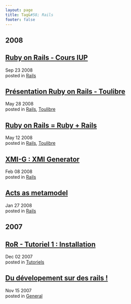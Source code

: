 ```yaml
---
layout: page
title: Tag&#58; Rails
footer: false
---
```


<div id="blog-archives" class="category">
<h2>2008</h2>

<article>
<h1><a href="/2008/09/23/ruby-on-rails-cours-iup/index.html">Ruby on Rails - Cours IUP</a></h1>
<time datetime="2008-09-23T00:00:00-06:00" pubdate><span class='month'>Sep</span> <span class='day'>23</span> <span class='year'>2008</span></time>
<footer>
<span class="categories">posted in 
<a href='/categories/rails/'>Rails</a></span>
</footer>
</article>

<article>
<h1><a href="/2008/05/28/presentation-ruby-on-rails-toulibre/index.html">Présentation Ruby on Rails - Toulibre</a></h1>
<time datetime="2008-05-28T00:00:00-06:00" pubdate><span class='month'>May</span> <span class='day'>28</span> <span class='year'>2008</span></time>
<footer>
<span class="categories">posted in 
<a href='/categories/rails/'>Rails</a>, <a href='/categories/toulibre/'>Toulibre</a></span>
</footer>
</article>

<article>
<h1><a href="/2008/05/12/ruby-on-rails-ruby-rails/index.html">Ruby on Rails = Ruby + Rails</a></h1>
<time datetime="2008-05-12T00:00:00-06:00" pubdate><span class='month'>May</span> <span class='day'>12</span> <span class='year'>2008</span></time>
<footer>
<span class="categories">posted in 
<a href='/categories/rails/'>Rails</a>, <a href='/categories/toulibre/'>Toulibre</a></span>
</footer>
</article>

<article>
<h1><a href="/2008/02/08/xmi-g-xmi-generator/index.html">XMI-G : XMI Generator</a></h1>
<time datetime="2008-02-08T00:00:00-06:00" pubdate><span class='month'>Feb</span> <span class='day'>08</span> <span class='year'>2008</span></time>
<footer>
<span class="categories">posted in 
<a href='/categories/rails/'>Rails</a></span>
</footer>
</article>

<article>
<h1><a href="/2008/01/27/acts-as-metamodel/index.html">Acts as metamodel</a></h1>
<time datetime="2008-01-27T00:00:00-06:00" pubdate><span class='month'>Jan</span> <span class='day'>27</span> <span class='year'>2008</span></time>
<footer>
<span class="categories">posted in 
<a href='/categories/rails/'>Rails</a></span>
</footer>
</article>
<h2>2007</h2>

<article>
<h1><a href="/2007/12/02/ror-tutoriel-1-installation/index.html">RoR - Tutoriel 1 : Installation</a></h1>
<time datetime="2007-12-02T00:00:00-06:00" pubdate><span class='month'>Dec</span> <span class='day'>02</span> <span class='year'>2007</span></time>
<footer>
<span class="categories">posted in 
<a href='/categories/tutoriels/'>Tutoriels</a></span>
</footer>
</article>

<article>
<h1><a href="/2007/11/15/du-developement-sur-des-rails/index.html">Du dévelopement sur des rails !</a></h1>
<time datetime="2007-11-15T00:00:00-06:00" pubdate><span class='month'>Nov</span> <span class='day'>15</span> <span class='year'>2007</span></time>
<footer>
<span class="categories">posted in 
<a href='/categories/general/'>General</a></span>
</footer>
</article>
</div>
